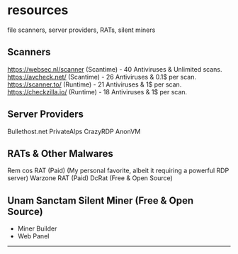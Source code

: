# resources

file scanners, server providers, RATs, silent miners

## Scanners

https://websec.nl/scanner (Scantime) - 40 Antiviruses & Unlimited scans.
https://avcheck.net/ (Scantime) - 26 Antiviruses & 0.1$ per scan.
https://scanner.to/ (Runtime) - 21 Antiviruses & 1$ per scan.
https://checkzilla.io/ (Runtime) - 18 Antiviruses & 1$ per scan.

## Server Providers

Bullethost.net
PrivateAlps
CrazyRDP
AnonVM

## RATs & Other Malwares

Rem cos RAT (Paid) (My personal favorite, albeit it requiring a powerful RDP server)
Warzone RAT (Paid)
DcRat (Free & Open Source)

## Unam Sanctam Silent Miner (Free & Open Source)

- Miner Builder
- Web Panel

---
